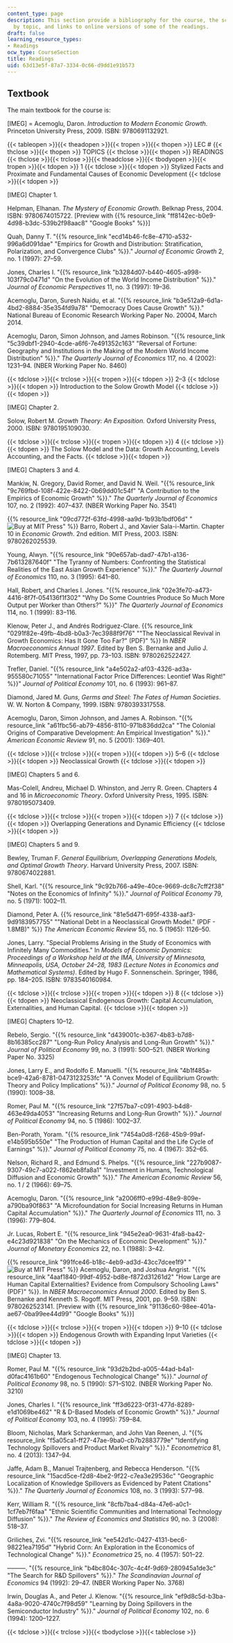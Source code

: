 ```yaml
---
content_type: page
description: This section provide a bibliography for the course, the schedule of readings
  by topic, and links to online versions of some of the readings.
draft: false
learning_resource_types:
- Readings
ocw_type: CourseSection
title: Readings
uid: 63d13e5f-87a7-3334-0c66-d9dd1e91b573
---
```

## Textbook

The main textbook for the course is:

\[IMEG\] = Acemoglu, Daron. *Introduction to Modern Economic Growth*. Princeton University Press, 2009. ISBN: 9780691132921.

{{< tableopen >}}{{< theadopen >}}{{< tropen >}}{{< thopen >}}
LEC #
{{< thclose >}}{{< thopen >}}
TOPICS
{{< thclose >}}{{< thopen >}}
READINGS
{{< thclose >}}{{< trclose >}}{{< theadclose >}}{{< tbodyopen >}}{{< tropen >}}{{< tdopen >}}
1
{{< tdclose >}}{{< tdopen >}}
Stylized Facts and Proximate and Fundamental Causes of Economic Development
{{< tdclose >}}{{< tdopen >}}

\[IMEG\] Chapter 1.

Helpman, Elhanan. *The Mystery of Economic Growth*. Belknap Press, 2004. ISBN: 9780674015722. \[Preview with {{% resource_link "ff8142ec-b0e9-4d98-b3dc-539b2f98aac8" "Google Books" %}}\]

Quah, Danny T. "{{% resource_link "ecd14b46-fc8e-4710-a532-996a6d091dae" "Empirics for Growth and Distribution: Stratification, Polarization, and Convergence Clubs" %}}." *Journal of Economic Growth* 2, no. 1 (1997): 27–59.

Jones, Charles I. "{{% resource_link "b3284d07-b440-4605-a998-103f79c0471d" "On the Evolution of the World Income Distribution" %}}." *Journal of Economic Perspectives* 11, no. 3 (1997): 19–36.

Acemoglu, Daron, Suresh Naidu, et al. "{{% resource_link "b3e512a9-6d1a-4bd2-8884-35e354fd9a78" "Democracy Does Cause Growth" %}}." National Bureau of Economic Research Working Paper No. 20004, March 2014.

Acemoglu, Daron, Simon Johnson, and James Robinson. "{{% resource_link "5c39dbf1-2940-4cde-a6f6-7e491352c163" "Reversal of Fortune: Geography and Institutions in the Making of the Modern World Income Distribution" %}}." *The Quarterly Journal of Economics* 117, no. 4 (2002): 1231–94. (NBER Working Paper No. 8460)

{{< tdclose >}}{{< trclose >}}{{< tropen >}}{{< tdopen >}}
2–3
{{< tdclose >}}{{< tdopen >}}
Introduction to the Solow Growth Model
{{< tdclose >}}{{< tdopen >}}

\[IMEG\] Chapter 2.

Solow, Robert M. *Growth Theory: An Exposition.* Oxford University Press, 2000. ISBN: 9780195109030.

{{< tdclose >}}{{< trclose >}}{{< tropen >}}{{< tdopen >}}
4
{{< tdclose >}}{{< tdopen >}}
The Solow Model and the Data: Growth Accounting, Levels Accounting, and the Facts.
{{< tdclose >}}{{< tdopen >}}

\[IMEG\] Chapters 3 and 4.

Mankiw, N. Gregory, David Romer, and David N. Weil. "{{% resource_link "9c769fbd-108f-422e-8422-0b69dd01c54f" "A Contribution to the Empirics of Economic Growth" %}}." *The Quarterly Journal of Economics* 107, no. 2 (1992): 407–437. (NBER Working Paper No. 3541)

{{% resource_link "09cd772f-63fd-4998-aa9d-1b93b1bdf06d" "![Buy at MIT Press](/images/mp_logo.gif)" %}} Barro, Robert J., and Xavier Sala-i-Martin. Chapter 10 in *Economic Growth*. 2nd edition. MIT Press, 2003. ISBN: 9780262025539.

Young, Alwyn. "{{% resource_link "90e657ab-dad7-47b1-a136-7b613287640f" "The Tyranny of Numbers: Confronting the Statistical Realities of the East Asian Growth Experience" %}}." *The Quarterly Journal of Economics* 110, no. 3 (1995): 641–80.

Hall, Robert, and Charles I. Jones. "{{% resource_link "02e3fe70-a473-4416-8f7f-054136f1f302" "Why Do Some Countries Produce So Much More Output per Worker than Others?" %}}" *The Quarterly Journal of Economics* 114, no. 1 (1999): 83–116.

Klenow, Peter J., and Andrés Rodriguez-Clare. {{% resource_link "0291f82e-49fb-4bd8-b0a3-7ec3988f9f76" "\"The Neoclassical Revival in Growth Economics: Has It Gone Too Far?\" (PDF)" %}} In *NBER Macroeconomics Annual 1997*. Edited by Ben S. Bernanke and Julio J. Rotemberg. MIT Press, 1997, pp. 73–103. ISBN: 9780262522427.

Trefler, Daniel. "{{% resource_link "a4e502a2-af03-4326-ad3a-955580c71055" "International Factor Price Differences: Leontief Was Right!" %}}" *Journal of Political Economy* 101, no. 6 (1993): 961–87.

Diamond, Jared M. *Guns, Germs and Steel: The Fates of Human Societies*. W. W. Norton & Company, 1999. ISBN: 9780393317558.

Acemoglu, Daron, Simon Johnson, and James A. Robinson. "{{% resource_link "a61fbc56-ab79-4856-8110-971b836dd2ca" "The Colonial Origins of Comparative Development: An Empirical Investigation" %}}." *American Economic Review* 91, no. 5 (2001): 1369–401.

{{< tdclose >}}{{< trclose >}}{{< tropen >}}{{< tdopen >}}
5–6
{{< tdclose >}}{{< tdopen >}}
Neoclassical Growth
{{< tdclose >}}{{< tdopen >}}

\[IMEG\] Chapters 5 and 6.

Mas-Colell, Andreu, Michael D. Whinston, and Jerry R. Green. Chapters 4 and 16 in *Microeconomic Theory*. Oxford University Press, 1995. ISBN: 9780195073409.

{{< tdclose >}}{{< trclose >}}{{< tropen >}}{{< tdopen >}}
7
{{< tdclose >}}{{< tdopen >}}
Overlapping Generations and Dynamic Efficiency
{{< tdclose >}}{{< tdopen >}}

\[IMEG\] Chapters 5 and 9.

Bewley, Truman F. *General Equilibrium, Overlapping Generations Models, and Optimal Growth Theory*. Harvard University Press, 2007. ISBN: 9780674022881.

Shell, Karl. "{{% resource_link "9c92b766-a49e-40ce-9669-dc8c7cff2f38" "Notes on the Economics of Infinity" %}}." *Journal of Political Economy* 79, no. 5 (1971): 1002–11.

Diamond, Peter A. {{% resource_link "81e5d471-695f-4338-aaf3-9d9183957755" "\"National Debt in a Neoclassical Growth Model.\" (PDF - 1.8MB)" %}} *The American Economic Review* 55, no. 5 (1965): 1126–50.

Jones, Larry. "Special Problems Arising in the Study of Economics with Infinitely Many Commodities." In *Models of Economic Dynamics: Proceedings of a Workshop held at the IMA, University of Minnesota, Minneapolis, USA, October 24–28, 1983 (Lecture Notes in Economics and Mathematical Systems)*. Edited by Hugo F. Sonnenschein. Springer, 1986, pp. 184–205. ISBN: 9783540160984.

{{< tdclose >}}{{< trclose >}}{{< tropen >}}{{< tdopen >}}
8
{{< tdclose >}}{{< tdopen >}}
Neoclassical Endogenous Growth: Capital Accumulation, Externalities, and Human Capital.
{{< tdclose >}}{{< tdopen >}}

\[IMEG\] Chapters 10–12.

Rebelo, Sergio. "{{% resource_link "d439001c-b367-4b83-b7d8-8b16385cc287" "Long-Run Policy Analysis and Long-Run Growth" %}}." *Journal of Political Economy* 99, no. 3 (1991): 500–521. (NBER Working Paper No. 3325)

Jones, Larry E., and Rodolfo E. Manuelli. "{{% resource_link "4b1f485a-bce9-42a6-8781-0473123253fc" "A Convex Model of Equilibrium Growth: Theory and Policy Implications" %}}." *Journal of Political Economy* 98, no. 5 (1990): 1008–38.

Romer, Paul M. "{{% resource_link "27f57ba7-c091-4903-b4d8-463e49da4053" "Increasing Returns and Long-Run Growth" %}}." *Journal of Political Economy* 94, no. 5 (1986): 1002–37.

Ben-Porath, Yoram. "{{% resource_link "7454a0d8-f268-45b9-99af-e14b595b550e" "The Production of Human Capital and the Life Cycle of Earnings" %}}." *Journal of Political Economy* 75, no. 4 (1967): 352–65.

Nelson, Richard R., and Edmund S. Phelps. "{{% resource_link "227b9087-9307-49c7-a022-f862eb8fa8a1" "Investment in Humans, Technological Diffusion and Economic Growth" %}}." *The American Economic Review* 56, no. 1 / 2 (1966): 69–75.

Acemoglu, Daron. "{{% resource_link "a2006ff0-e99d-48e9-809e-a790ba90f863" "A Microfoundation for Social Increasing Returns in Human Capital Accumulation" %}}." *The Quarterly Journal of Economics* 111, no. 3 (1996): 779–804.

Jr. Lucas, Robert E. "{{% resource_link "945e2ea0-9631-4fa8-ba42-e4c23d921838" "On the Mechanics of Economic Development" %}}." *Journal of Monetary Economics* 22, no. 1 (1988): 3–42.

{{% resource_link "991fce46-b18c-4eb9-ad3d-43cc7dcee1f9" "![Buy at MIT Press](/images/mp_logo.gif)" %}} Acemoglu, Daron, and Joshua Angrist. "{{% resource_link "4aaf1840-99df-4952-bd8e-f872d31261d2" "How Large are Human Capital Externalities? Evidence from Compulsory Schooling Laws\" (PDF)" %}}. In *NBER Macroeconomics Annual 2000*. Edited by Ben S. Bernanke and Kenneth S. Rogoff. MIT Press, 2001, pp. 9–59. ISBN: 9780262523141. \[Preview with {{% resource_link "91136c60-98ee-401a-ae67-0ba99ee44d99" "Google Books" %}}\]

{{< tdclose >}}{{< trclose >}}{{< tropen >}}{{< tdopen >}}
9–10
{{< tdclose >}}{{< tdopen >}}
Endogenous Growth with Expanding Input Varieties
{{< tdclose >}}{{< tdopen >}}

\[IMEG\] Chapter 13.

Romer, Paul M. "{{% resource_link "93d2b2bd-a005-44ad-b4a1-d0fac4161b60" "Endogenous Technological Change" %}}." *Journal of Political Economy* 98, no. 5 (1990): S71–S102. (NBER Working Paper No. 3210)

Jones, Charles I. "{{% resource_link "ff3d6223-0f31-477d-8289-e1d1069be462" "R & D-Based Models of Economic Growth" %}}." *Journal of Political Economy* 103, no. 4 (1995): 759–84.

Bloom, Nicholas, Mark Schankerman, and John Van Reenen, J. "{{% resource_link "f5a05ca1-ff27-47ae-9ba0-cb7b2883779e" "Identifying Technology Spillovers and Product Market Rivalry" %}}." *Econometrica* 81, no. 4 (2013): 1347–94.

Jaffe, Adam B., Manuel Trajtenberg, and Rebecca Henderson. "{{% resource_link "15acd5ce-f2d8-4be2-9f22-c7ea3e29536c" "Geographic Localization of Knowledge Spillovers as Evidenced by Patent Citations" %}}." *The Quarterly Journal of Economics* 108, no. 3 (1993): 577–98.

Kerr, William R. "{{% resource_link "8cfb7ba4-d84a-47e6-a0c1-1cf7eb7f6faa" "Ethnic Scientific Communities and International Technology Diffusion" %}}." *The Review of Economics and Statistics* 90, no. 3 (2008): 518–37.

Griliches, Zvi. "{{% resource_link "ee542d1c-0427-4131-bec6-98221ea7195d" "Hybrid Corn: An Exploration in the Economics of Technological Change" %}}." *Econometrica* 25, no. 4 (1957): 501–22.

———. "{{% resource_link "b4bc804c-307c-4c4f-9d69-280945a1de3c" "The Search for R&D Spillovers" %}}." *The Scandinavian Journal of Economics* 94 (1992): 29–47. (NBER Working Paper No. 3768)

Irwin, Douglas A., and Peter J. Klenow. "{{% resource_link "ef9d8c5d-b3ba-4a8a-9020-4740c7f98d59" "Learning by Doing Spillovers in the Semiconductor Industry" %}}." *Journal of Political Economy* 102, no. 6 (1994): 1200–1227.

{{< tdclose >}}{{< trclose >}}{{< tbodyclose >}}{{< tableclose >}}